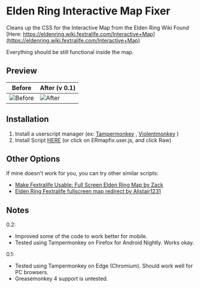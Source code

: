 # Elden Ring Interactive Map Fixer

Cleans up the CSS for the Interactive Map from the Elden Ring Wiki
Found [Here: https://eldenring.wiki.fextralife.com/Interactive+Map](https://eldenring.wiki.fextralife.com/Interactive+Map)

Everything should be still functional inside the map.

## Preview
Before | After (v 0.1)
 --- | ---
![Before](https://i.imgur.com/dp7lZI6.jpeg) | ![After](https://i.imgur.com/jfJsCAW.jpeg)

## Installation

1) Install a userscript manager (ex: [Tampermonkey](https://www.tampermonkey.net/) , [Violentmonkey](https://violentmonkey.github.io/get-it/) )
2) Install Script [HERE](https://raw.githubusercontent.com/GCSkater/EldenRing-Userscript/master/ERmapfix.user.js) (or click on ERmapfix.user.js, and click Raw)

## Other Options

If mine doesn't work for you, you can try other similar scripts:

- [Make Fextralife Usable: Full Screen Elden Ring Map by Zack](https://userstyles.org/styles/232008/make-fextralife-usable-full-screen-elden-ring-map) 
- [Elden Ring Fextralife fullscreen map redirect by Alistair1231](https://greasyfork.org/en/scripts/441455-elden-ring-fextralife-fullscreen-map-redirect)
 
## Notes
0.2:

- Improved some of the code to work better for mobile.
- Tested using Tampermonkey on Firefox for Android Nightly. Works okay.

0.1:

- Tested using Tampermonkey on Edge (Chromium). Should work well for PC browsers.
- Greasemonkey 4 support is untested. 
